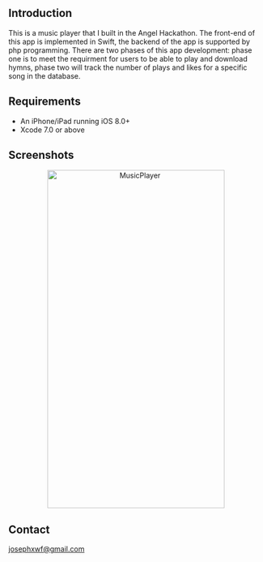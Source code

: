 
## Introduction 
This is a music player that I built in the Angel Hackathon. The front-end of this app is implemented in Swift, the backend of the app is supported by php programming. There are two phases of this app development: phase one is to meet the requirment for users to be able to play and download hymns, phase two will track the number of plays and likes for a specific song in the database. 


## Requirements

* An iPhone/iPad running iOS 8.0+
* Xcode 7.0 or above

## Screenshots

<p align="center">
<img src="" width="350" height="667" alt="MusicPlayer"/>
</p>



## Contact
josephxwf@gmail.com

